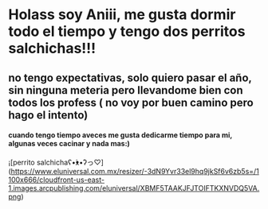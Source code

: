 # Holass soy Aniii, me gusta dormir todo el tiempo y tengo dos perritos salchichas!!!
## no tengo expectativas, solo quiero pasar el año, sin ninguna meteria pero llevandome bien con todos los profess ( no voy por buen camino pero hago el intento)
#### cuando tengo tiempo aveces me gusta dedicarme tiempo para mi, algunas veces cacinar y nada mas:) 
¡[perrito salchichaʕ•́ᴥ•̀ʔっ♡] (https://www.eluniversal.com.mx/resizer/-3dN9Yvr33el9hq9jkSf6v6zb5s=/1100x666/cloudfront-us-east-1.images.arcpublishing.com/eluniversal/XBMF5TAAKJFJTOIFTKXNVDQ5VA.png)


